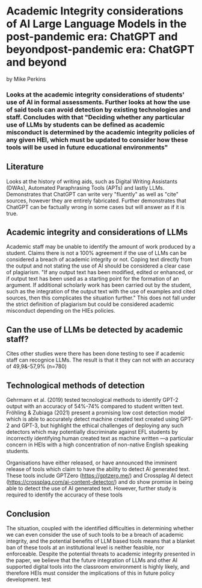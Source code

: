 
Academic Integrity considerations of AI Large Language Models in the post-pandemic era: ChatGPT and beyondpost-pandemic era: ChatGPT and beyond
========================
by Mike Perkins  

### Looks at the academic integrity considerations of students' use of AI in formal assessments. Further looks at how the use of said tools can avoid detection by existing technologies and staff. Concludes with that "Deciding whether any particular use of LLMs by students can be defined as academic misconduct is determined by the academic integrity policies of any given HEI, which must be updated to consider how these tools will be used in future educational environments"

## Literature
Looks at the history of writing aids, such as Digital Writing Assistants (DWAs), Automated Paraphrasing Tools (APTs) and lastly LLMs. Demonstrates that ChatGPT can write very "fluently" as well as "cite" sources, however they are entirely fabricated. Further demonstrates that ChatGPT can be factually wrong in some cases but will answer as if it is true. 

## Academic integrity and considerations of LLMs
Academic staff may be unable to identify the amount of work produced by a student. Claims there is not a 100% agreement if the use of LLMs can be considered a breach of academic integrity or not. Coping text directly from the output and not stating the use of AI should be considered a clear case of plagiarism. "If any output text has been modified, edited or enhanced, or if output text has been used as a starting point for the formation of an argument. If additional scholarly work has been carried out by the student, such as the integration of the output text with the use of examples and cited sources, then this complicates the situation further." This does not fall under the strict definition of plagiarism but could be considered academic misconduct depending on the HIEs policies.

## Can the use of LLMs be detected by academic staff?
Cites other studies were there has been done testing to see if academic staff can recognice LLMs. The result is that it they can not with an accuracy of 49,9&-57,9% (n=780)

## Technological methods of detection
Gehrmann et al. (2019) tested tecnological methods to identify GPT-2 output with an accuracy of 54%-74% compared to student written text. Fröhling & Zubiaga (2021) present a promising low cost detection model which is able to accurately detect machine created text created using GPT-2 and GPT-3, but highlight the ethical challenges of deploying any such detectors which may potentially discriminate against EFL students by incorrectly identifying human created text as machine written —a particular concern in HEIs with a high concentration of non-native English speaking students.

Organisations have either released, or have announced the imminent release of tools which claim to have the ability to
detect AI generated text. These tools include GPTZero (https://gptzero.me/) and Crossplag AI detect (https://crossplag.com/ai-content-detector/) and do show promise in being able to detect the use of AI generated text. However, further study is required to identify the accuracy of these tools

## Conclusion
The situation, coupled with the identified difficulties in determining whether we can even consider
the use of such tools to be a breach of academic integrity, and the potential benefits of LLM based
tools means that a blanket ban of these tools at an institutional level is neither feasible, nor
enforceable. Despite the potential threats to academic integrity presented in the paper, we believe
that the future integration of LLMs and other AI supported digital tools into the classroom
environment is highly likely, and therefore HEIs must consider the implications of this in future
policy development. test